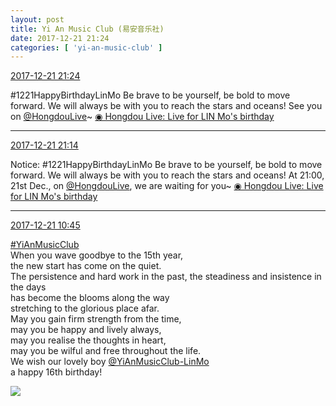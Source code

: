 ```yaml
---
layout: post
title: Yi An Music Club (易安音乐社)
date: 2017-12-21 21:24
categories: [ 'yi-an-music-club' ]
---
```


<div class="weibo-info">
  <a href="https://weibo.com/6094546964/FAIqsCO50">2017-12-21 21:24</a>
</div>

#1221HappyBirthdayLinMo Be brave to be yourself, be bold to move forward. We will always be with you to reach the stars and oceans! See you on [@HongdouLive](http://weibo.com/u/5990184179)~ [◉ Hongdou Live: Live for LIN Mo's birthday](http://www.hongdoufm.com/room/1080153849664110655)

<!-- more -->

---

<div class="weibo-info">
  <a href="https://weibo.com/6094546964/FAImBxTJa">2017-12-21 21:14</a>
</div>

Notice: #1221HappyBirthdayLinMo Be brave to be yourself, be bold to move forward. We will always be with you to reach the stars and oceans! At 21:00, 21st Dec., on [@HongdouLive](http://weibo.com/u/5990184179), we are waiting for you~ [◉ Hongdou Live: Live for LIN Mo's birthday](http://www.hongdoufm.com/room/1080153849664110655)

---

<div class="weibo-info">
  <a href="https://weibo.com/6094546964/FAEfk6VeW">2017-12-21 10:45</a>
</div>

[#YiAnMusicClub](https://weibo.com/p/100808beae2e3e05b17b64f63ebedca39f19b2/super_index)  
When you wave goodbye to the 15th year,  
the new start has come on the quiet.  
The persistence and hard work in the past, the steadiness and insistence in the days  
has become the blooms along the way  
stretching to the glorious place afar.  
May you gain firm strength from the time,  
may you be happy and lively always,  
may you realise the thoughts in heart,  
may you be wilful and free throughout the life.  
We wish our lovely boy [@YiAnMusicClub-LinMo](http://weibo.com/u/6108312042)  
a happy 16th birthday!

<a href="https://wx2.sinaimg.cn/mw690/006Es64Agy1fmo71uwq2qj30qo140agz.jpg">
  <img class="weibo-pic-preview" src="//wx2.sinaimg.cn/orj360/006Es64Agy1fmo71uwq2qj30qo140agz.jpg" />
</a>
